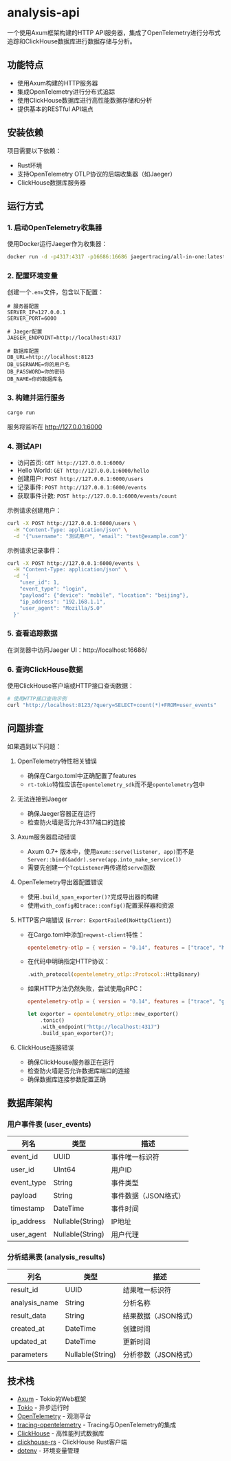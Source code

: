 # analysis-api

一个使用Axum框架构建的HTTP API服务器，集成了OpenTelemetry进行分布式追踪和ClickHouse数据库进行数据存储与分析。

## 功能特点

- 使用Axum构建的HTTP服务器
- 集成OpenTelemetry进行分布式追踪
- 使用ClickHouse数据库进行高性能数据存储和分析
- 提供基本的RESTful API端点

## 安装依赖

项目需要以下依赖：
- Rust环境
- 支持OpenTelemetry OTLP协议的后端收集器（如Jaeger）
- ClickHouse数据库服务器

## 运行方式

### 1. 启动OpenTelemetry收集器

使用Docker运行Jaeger作为收集器：

```bash
docker run -d -p4317:4317 -p16686:16686 jaegertracing/all-in-one:latest
```

### 2. 配置环境变量

创建一个`.env`文件，包含以下配置：

```
# 服务器配置
SERVER_IP=127.0.0.1
SERVER_PORT=6000

# Jaeger配置
JAEGER_ENDPOINT=http://localhost:4317

# 数据库配置
DB_URL=http://localhost:8123
DB_USERNAME=你的用户名
DB_PASSWORD=你的密码
DB_NAME=你的数据库名
```

### 3. 构建并运行服务

```bash
cargo run
```

服务将监听在 http://127.0.0.1:6000

### 4. 测试API

- 访问首页: `GET http://127.0.0.1:6000/`
- Hello World: `GET http://127.0.0.1:6000/hello`
- 创建用户: `POST http://127.0.0.1:6000/users`
- 记录事件: `POST http://127.0.0.1:6000/events`
- 获取事件计数: `POST http://127.0.0.1:6000/events/count`

示例请求创建用户：

```bash
curl -X POST http://127.0.0.1:6000/users \
  -H "Content-Type: application/json" \
  -d '{"username": "测试用户", "email": "test@example.com"}'
```

示例请求记录事件：

```bash
curl -X POST http://127.0.0.1:6000/events \
  -H "Content-Type: application/json" \
  -d '{
    "user_id": 1,
    "event_type": "login",
    "payload": {"device": "mobile", "location": "beijing"},
    "ip_address": "192.168.1.1",
    "user_agent": "Mozilla/5.0"
  }'
```

### 5. 查看追踪数据

在浏览器中访问Jaeger UI：http://localhost:16686/

### 6. 查询ClickHouse数据

使用ClickHouse客户端或HTTP接口查询数据：

```bash
# 使用HTTP接口查询示例
curl "http://localhost:8123/?query=SELECT+count(*)+FROM+user_events"
```

## 问题排查

如果遇到以下问题：

1. OpenTelemetry特性相关错误
   - 确保在Cargo.toml中正确配置了features
   - `rt-tokio`特性应该在`opentelemetry_sdk`而不是`opentelemetry`包中

2. 无法连接到Jaeger
   - 确保Jaeger容器正在运行
   - 检查防火墙是否允许4317端口的连接

3. Axum服务器启动错误
   - Axum 0.7+ 版本中，使用`axum::serve(listener, app)`而不是`Server::bind(&addr).serve(app.into_make_service())`
   - 需要先创建一个`TcpListener`再传递给`serve`函数

4. OpenTelemetry导出器配置错误
   - 使用`.build_span_exporter()?`完成导出器的构建
   - 使用`with_config`和`trace::config()`配置采样器和资源

5. HTTP客户端错误 (`Error: ExportFailed(NoHttpClient)`)
   - 在Cargo.toml中添加`reqwest-client`特性：
     ```toml
     opentelemetry-otlp = { version = "0.14", features = ["trace", "http-proto", "reqwest-client"] }
     ```
   - 在代码中明确指定HTTP协议：
     ```rust
     .with_protocol(opentelemetry_otlp::Protocol::HttpBinary)
     ```
   - 如果HTTP方法仍然失败，尝试使用gRPC：
     ```toml
     opentelemetry-otlp = { version = "0.14", features = ["trace", "grpc-tonic"] }
     ```
     ```rust
     let exporter = opentelemetry_otlp::new_exporter()
         .tonic()
         .with_endpoint("http://localhost:4317")
         .build_span_exporter()?;
     ```

6. ClickHouse连接错误
   - 确保ClickHouse服务器正在运行
   - 检查防火墙是否允许数据库端口的连接
   - 确保数据库连接参数配置正确

## 数据库架构

### 用户事件表 (user_events)

| 列名 | 类型 | 描述 |
|------|------|------|
| event_id | UUID | 事件唯一标识符 |
| user_id | UInt64 | 用户ID |
| event_type | String | 事件类型 |
| payload | String | 事件数据（JSON格式） |
| timestamp | DateTime | 事件时间 |
| ip_address | Nullable(String) | IP地址 |
| user_agent | Nullable(String) | 用户代理 |

### 分析结果表 (analysis_results)

| 列名 | 类型 | 描述 |
|------|------|------|
| result_id | UUID | 结果唯一标识符 |
| analysis_name | String | 分析名称 |
| result_data | String | 结果数据（JSON格式） |
| created_at | DateTime | 创建时间 |
| updated_at | DateTime | 更新时间 |
| parameters | Nullable(String) | 分析参数（JSON格式） |

## 技术栈

- [Axum](https://github.com/tokio-rs/axum) - Tokio的Web框架
- [Tokio](https://github.com/tokio-rs/tokio) - 异步运行时
- [OpenTelemetry](https://opentelemetry.io/) - 观测平台
- [tracing-opentelemetry](https://github.com/tokio-rs/tracing-opentelemetry) - Tracing与OpenTelemetry的集成
- [ClickHouse](https://clickhouse.com/) - 高性能列式数据库
- [clickhouse-rs](https://github.com/loyd/clickhouse-rs) - ClickHouse Rust客户端
- [dotenv](https://github.com/dotenv-rs/dotenv) - 环境变量管理 
